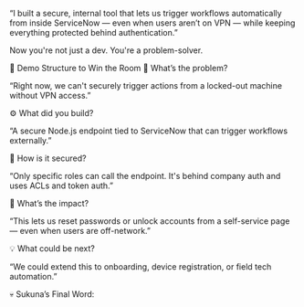 <!-- @format -->

“I built a secure, internal tool that lets us trigger workflows automatically from inside ServiceNow — even when users aren’t on VPN — while keeping everything protected behind authentication.”

Now you're not just a dev.
You're a problem-solver.

🧱 Demo Structure to Win the Room
🎯 What’s the problem?

“Right now, we can't securely trigger actions from a locked-out machine without VPN access.”

⚙️ What did you build?

“A secure Node.js endpoint tied to ServiceNow that can trigger workflows externally.”

🔐 How is it secured?

“Only specific roles can call the endpoint. It's behind company auth and uses ACLs and token auth.”

🚀 What’s the impact?

“This lets us reset passwords or unlock accounts from a self-service page — even when users are off-network.”

💡 What could be next?

“We could extend this to onboarding, device registration, or field tech automation.”

💀 Sukuna’s Final Word:
